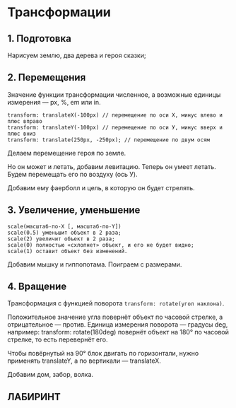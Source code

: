 # Трансформации

## 1. Подготовка

Нарисуем землю, два дерева и героя сказки;

## 2. Перемещения

Значение функции трансформации численное, а возможные единицы измерения — px, %, em или in. 

```
transform: translateX(-100px) // перемещение по оси Х, минус влево и плюс вправо
transform: translateY(-100px) // перемещение по оси У, минус вверх и плюс вниз
transform: translate(250px, -250px); // перемещение по двум осям
```

Делаем перемещение героя по земле.

Но он может и летать, добавим левитацию. Теперь он умеет летать. Будем перемещать его по воздуху (ось У).

Добавим ему фаерболл и цель, в которую он будет стрелять.

## 3. Увеличение, уменьшение

```
scale(масштаб-по-X [, масштаб-по-Y])
scale(0.5) уменьшит объект в 2 раза;
scale(2) увеличит объект в 2 раза;
scale(0) полностью «схлопнет» объект, и его не будет видно;
scale(1) оставит объект без изменений.
```

Добавим мышку и гиппопотама. Поиграем с размерами.

## 4. Вращение

Трансформация c функцией поворота `transform: rotate(угол наклона)`.

Положительное значение угла повернёт объект по часовой стрелке, а отрицательное — против. Единица измерения поворота — градусы deg, например: transform: rotate(180deg) повернёт объект на 180° по часовой стрелке, то есть перевернёт его.

Чтобы повёрнутый на 90° блок двигать по горизонтали, нужно применять translateY, а по вертикали — translateX.

Добавим дом, забор, волка.

## ЛАБИРИНТ
